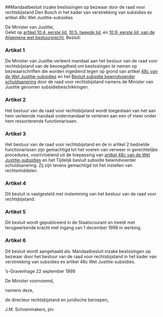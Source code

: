 <meta http-equiv='Content-Type' content='text/html; charset=utf-8' />

##Mandaatbesluit inzake beslissingen op bezwaar door de raad voor rechtsbijstand Den Bosch in het kader van verstrekking van subsidies ex artikel 48c Wet Justitie-subsidies

De Minister van Justitie,  
Gelet op [artikel 10:4, eerste lid](../../../../../../../../../../../wet/algemene/wet/bestuursrecht/BWBR0005537/README.md), [10:5, tweede lid](../../../../../../../../../../../wet/algemene/wet/bestuursrecht/BWBR0005537/README.md), en [10:9, eerste lid, van de Algemene wet bestuursrecht](../../../../../../../../../../../wet/algemene/wet/bestuursrecht/BWBR0005537/README.md),
Besluit:    

### Artikel  1  

De Minister van Justitie verleent mandaat aan het bestuur van de raad voor rechtsbijstand van de bevoegdheid om beslissingen te nemen op bezwaarschriften die worden ingediend tegen op grond van artikel [48c van de Wet Justitie-subsidies](../../../../../../../../../../../wet/wet/justitie-subsidies/BWBR0008121/README.md) en het [Besluit subsidie bewindvoerder schuldsanering](../../../../../../../../../../../AMvB/besluit/subsidie/bewindvoerder/schuldsanering/BWBR0012226/README.md) door de raad voor rechtsbijstand namens de Minister van Justitie genomen subsidiebeschikkingen.  

### Artikel  2  

Het bestuur van de raad voor rechtsbijstand wordt toegestaan van het aan hem verleende mandaat ondermandaat te verlenen aan een of meer onder hem ressorterende functionarissen.  

### Artikel  3  

Het bestuur van de raad voor rechtsbijstand en de in artikel 2 bedoelde functionarissen zijn gemachtigd tot het voeren van verweer in gerechtelijke procedures, voortvloeiend uit de toepassing van [artikel 48c van de Wet Justitie-subsidies](../../../../../../../../../../../wet/wet/justitie-subsidies/BWBR0008121/README.md) en het Tijdelijk besluit subsidie bewindvoerder schuldsanering. Zij zijn tevens gemachtigd tot het instellen van rechtsmiddelen.  

### Artikel  4  

Dit besluit is vastgesteld met instemming van het bestuur van de raad voor rechtsbijstand.  

### Artikel  5  

Dit besluit wordt gepubliceerd in de Staatscourant en treedt met terugwerkende kracht met ingang van 1 december 1998 in werking.  

### Artikel  6  

Dit besluit wordt aangehaald als: Mandaatbesluit inzake beslissingen op bezwaar door het bestuur van de raad voor rechtsbijstand in het kader van verstrekking van subsidies ex artikel 48c Wet Justitie-subsidies.  

’s-Gravenhage 
22 september 1999    

De 
Minister voornoemd, 

namens deze, 

de 
directeur rechtsbijstand en juridische beroepen, 

J.M. Schoenmakers, plv      
